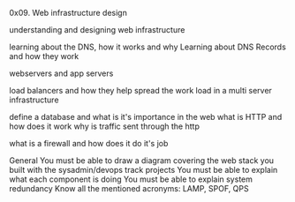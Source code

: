 0x09. Web infrastructure design

understanding and designing web infrastructure

learning about the DNS, how it works and why
Learning about DNS Records and how they work

webservers and app servers

load balancers and how they help spread the work load in a multi server infrastructure

define a database and what is it's importance in the web
what is HTTP and how does it work
why is traffic sent through the http

what is a firewall and how does it do it's job

General
You must be able to draw a diagram covering the web stack you built with the sysadmin/devops track projects
You must be able to explain what each component is doing
You must be able to explain system redundancy
Know all the mentioned acronyms: LAMP, SPOF, QPS


